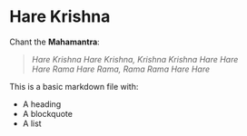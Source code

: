 # Hare Krishna

Chant the **Mahamantra**:

> _Hare Krishna Hare Krishna, Krishna Krishna Hare Hare_  
> _Hare Rama Hare Rama, Rama Rama Hare Hare_

This is a basic markdown file with:

- A heading
- A blockquote
- A list
